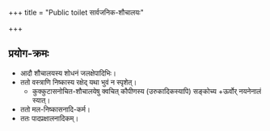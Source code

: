 +++
title = "Public toilet सार्वजनिक-शौचालयः"

+++
## प्रयोग-क्रमः
- आदौ शौचालयस्य शोधनं जलक्षेपादिभिः। 
- ततो वस्त्राणि निष्कास्य रक्षेद् यथा भुवं न स्पृशेत्।
  - कुक्कुटासनोचित-शौचालयेषु क्वचित् कौपीणस्य (उरुकादिकस्यापि) सङ्कोच्य +ऊर्वोर् नयनेनालं स्यात्। 
- ततो मल-निष्कासनादि-कर्म। 
- ततः पादप्रक्षालनादिकम्। 